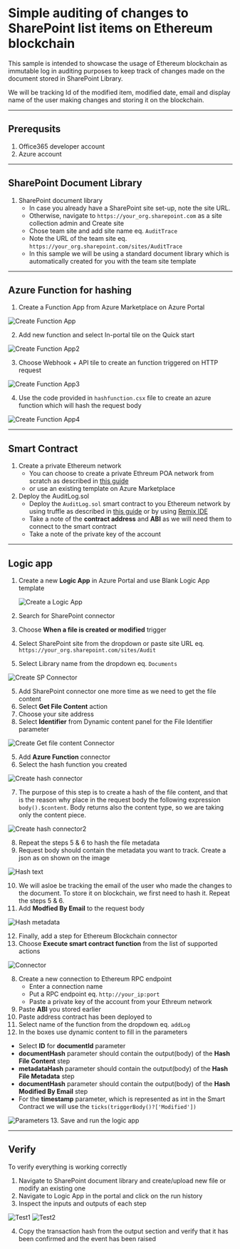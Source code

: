 # Simple auditing of changes to SharePoint list items on Ethereum blockchain

This sample is intended to showcase the usage of Ethereum blockchain as immutable log in auditing purposes to keep track of changes made on the document stored in SharePoint Library.

We will be tracking Id of the modified item, modified date, email and display name of the user making changes and storing it on the blockchain. 

---

## Prerequsits  
1. Office365 developer account
2. Azure account

--- 

## SharePoint Document Library

1. SharePoint document library
    - In case you already have a SharePoint site set-up, note the site URL.
    - Otherwise, navigate to `https://your_org.sharepoint.com` as a site collection admin and Create site
    - Chose team site and add site name eq. `AuditTrace`
    - Note the URL of the team site eq. `https://your_org.sharepoint.com/sites/AuditTrace`
    - In this sample we will be using a standard document library which is automatically created for you with the team site template

--- 

## Azure Function for hashing

1. Create a Function App from Azure Marketplace on Azure Portal

![Create Function App](./resources/functionapp01.png)

2. Add new function and select In-portal tile on the Quick start

![Create Function App2](./resources/functionapp02.png)

3. Choose Webhook + API tile to create an function triggered on HTTP request

![Create Function App3](./resources/functionapp03.png)

4. Use the code provided in `hashfunction.csx` file to create an azure function which will hash the request body

![Create Function App4](./resources/functionapp04.png)

--- 


## Smart Contract

1. Create a private Ethereum network
    - You can choose to create a private Ethreum POA network from scratch as described in [this guide](https://github.com/caleteeter/smartcontractdev/blob/master/example1-setup.md)
    - or use an existing template on Azure Marketplace
2. Deploy the AuditLog.sol
    - Deploy the `AuditLog.sol` smart contract to you Ethereum network by using truffle as described in [this guide](https://github.com/caleteeter/smartcontractdev/blob/master/walkthrough1.md) or by using [Remix IDE](https://remix.ethereum.org)
    - Take a note of the **contract address** and **ABI** as we will need them to connect to the smart contract
    - Take a note of the private key of the account

---

## Logic app

1. Create a new **Logic App** in Azure Portal and use Blank Logic App template
    
    ![Create a Logic App](./resources/logicapp01.png)

2. Search for SharePoint connector
2. Choose **When a file is created or modified** trigger
3. Select SharePoint site from the dropdown or paste site URL eq. `https://your_org.sharepoint.com/sites/Audit`
4. Select Library name from the dropdown eq. `Documents`

![Create SP Connector](./resources/spcon01.png)

5. Add SharePoint connector one more time as we need to get the file content
6. Select **Get File Content** action 
7. Choose your site address
8. Select **Identifier** from Dynamic content panel for the File Identifier parameter

![Create Get file content Connector](./resources/spcon02.png)

5. Add **Azure Function** connector
6. Select the hash function you created

![Create hash connector](./resources/hashcon01.png)

7. The purpose of this step is to create a hash of the file content, and that is the reason why place in the request body the following expression `body().$content`. Body returns also the content type, so we are taking only the content piece.

![Create hash connector2](./resources/hashcon02.png)

8. Repeat the steps 5 & 6 to hash the file metadata
9. Request body should contain the metadata you want to track. Create a json as on shown on the image

![Hash text](./resources/hashcon03.png)

10. We will asloe be tracking the email of the user who made the changes to the document. To store it on blockchain, we first need to hash it. Repeat the steps 5 & 6.
12. Add **Modfied By Email** to the request body

![Hash metadata](./resources/hashcon04.png)

12. Finally, add a step for Ethereum Blockchain connector
13. Choose **Execute smart contract function** from the list of supported actions

![Connector](./resources/bccon01.png)

8. Create a new connection to Ethereum RPC endpoint
    - Enter a connection name
    - Put a RPC endpoint eq. `http://your_ip:port`
    - Paste a private key of the account from your Ethreum network
9. Paste **ABI** you stored earlier
10. Paste address contract has been deployed to
11. Select name of the function from the dropdown eq. `addLog`
12. In the boxes use dynamic content to fill in the parameters
- Select **ID** for **documentId** parameter
- **documentHash** parameter should contain the output(body) of the **Hash File Content** step
- **metadataHash** parameter should contain the output(body) of the **Hash File Metadata** step
- **documentHash** parameter should contain the output(body) of the **Hash Modified By Email** step
- For the **timestamp** parameter, which is represented as int in the Smart Contract we will use the `ticks(triggerBody()?['Modified'])`


![Parameters](./resources/bccon02.png)
13. Save and run the logic app

---

## Verify
To verify everything is working correctly
1. Navigate to SharePoint document library and create/upload new file or modify an existing one
2. Navigate to Logic App in the portal and click on the run history
3. Inspect the inputs and outputs of each step

![Test1](./resources/test01.png)
![Test2](./resources/test02.png)

4. Copy the transaction hash from the output section and verify that it has been confirmed and the event has been raised


